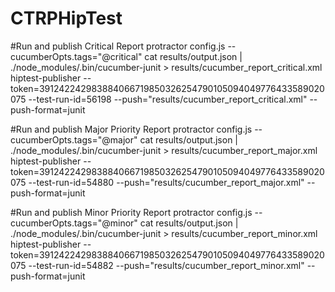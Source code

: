 # CTRPHipTest

#Run and publish Critical Report
protractor config.js --cucumberOpts.tags="@critical"
cat results/output.json | ./node_modules/.bin/cucumber-junit > results/cucumber_report_critical.xml
hiptest-publisher --token=391242242983884066719850326254790105094049776433589020075 --test-run-id=56198  --push="results/cucumber_report_critical.xml" --push-format=junit


#Run and publish Major Priority Report
protractor config.js --cucumberOpts.tags="@major"
cat results/output.json | ./node_modules/.bin/cucumber-junit > results/cucumber_report_major.xml
hiptest-publisher --token=391242242983884066719850326254790105094049776433589020075 --test-run-id=54880  --push="results/cucumber_report_major.xml" --push-format=junit

#Run and publish Minor Priority Report
protractor config.js --cucumberOpts.tags="@minor"
cat results/output.json | ./node_modules/.bin/cucumber-junit > results/cucumber_report_minor.xml
hiptest-publisher --token=391242242983884066719850326254790105094049776433589020075 --test-run-id=54882  --push="results/cucumber_report_minor.xml" --push-format=junit